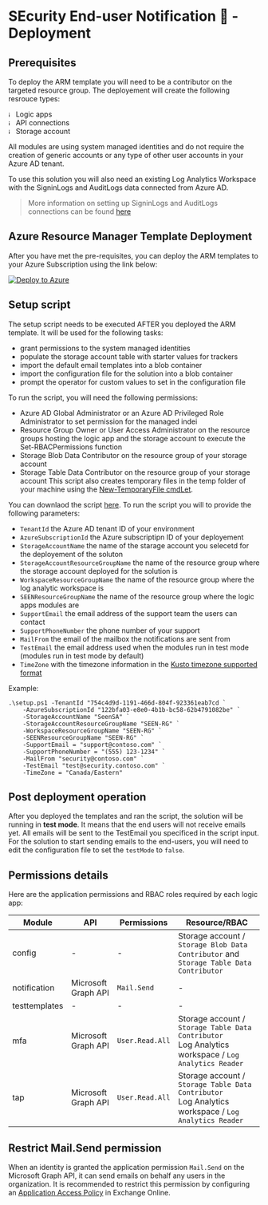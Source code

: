 # SEcurity End-user Notification 👀 - Deployment

## Prerequisites

To deploy the ARM template you will need to be a contributor on the targeted resource group. The deployement will create the following resrouce types:

<img width="11" alt="image" src="https://user-images.githubusercontent.com/22434561/224331040-c33e21ed-dbe7-4399-900b-907d7dc339df.png"> Logic apps   
<img width="11" alt="image" src="https://user-images.githubusercontent.com/22434561/224331104-e95a32cf-34ee-40e7-b7ed-e026bfbbf105.png"> API connections   
<img width="11" alt="image" src="https://user-images.githubusercontent.com/22434561/224331172-5c9c68c0-7ff4-41d9-92a9-d60129808f24.png"> Storage account

All modules are using system managed identities and do not require the creation of generic accounts or any type of other user accounts in your Azure AD tenant.

To use this solution you will also need an existing Log Analytics Workspace with the SigninLogs and AuditLogs data connected from Azure AD.

> More information on setting up SigninLogs and AuditLogs connections can be found [here](https://learn.microsoft.com/azure/active-directory/reports-monitoring/howto-integrate-activity-logs-with-log-analytics)

## Azure Resource Manager Template Deployment

After you have met the pre-requisites, you can deploy the ARM templates to your Azure Subscription using the link below:

[![Deploy to Azure](https://aka.ms/deploytoazurebutton)](https://aka.ms/seendeploy)

## Setup script

The setup script needs to be executed AFTER you deployed the ARM template. It will be used for the following tasks:
- grant permissions to the system managed identities
- populate the storage account table with starter values for trackers
- import the default email templates into a blob container
- import the configuration file for the solution into a blob container
- prompt the operator for custom values to set in the configuration file

To run the script, you will need the following permissions:
- Azure AD Global Administrator or an Azure AD Privileged Role Administrator to set permission for the managed indei
- Resource Group Owner or User Access Administrator on the resource groups hosting the logic app and the storage account to execute the Set-RBACPermissions function
- Storage Blob Data Contributor on the resource group of your storage account
- Storage Table Data Contributor on the resource group of your storage account
This script also creates temporary files in the temp folder of your machine using the [New-TemporaryFile cmdLet](https://learn.microsoft.com/en-us/powershell/module/microsoft.powershell.utility/new-temporaryfile).

You can downlaod the script [here](https://raw.githubusercontent.com/piaudonn/SecurityNotifications/main/deploy/setup.ps1).
To run the script you will to provide the following parameters:

- `TenantId` the Azure AD tenant ID of your environment
- `AzureSubscriptionId` the Azure subscriptipn ID of your deployement 
- `StorageAccountName` the name of the starage account you selecetd for the deployement of the soluton
- `StorageAccountResourceGroupName` the name of the resource group where the storage account deployed for the solution is
- `WorkspaceResourceGroupName` the name of the resource group where the log analytic workspace is
- `SEENResourceGroupName` the name of the resource group where the logic apps modules are
- `SupportEmail` the email address of the support team the users can contact
- `SupportPhoneNumber` the phone number of your support
- `MailFrom` the email of the mailbox the notifications are sent from 
- `TestEmail` the email address used when the modules run in test mode (modules run in test mode by default)
- `TimeZone` with the timezone information in the [Kusto timezone supported format](https://learn.microsoft.com/en-us/azure/data-explorer/kusto/query/timezone)

Example:

```
.\setup.ps1 -TenantId "754c4d9d-1191-466d-804f-923361eab7cd `
    -AzureSubscriptionId "122bfa03-e8e0-4b1b-bc58-62b4791082be" ` 
    -StorageAccountName "SeenSA" `
    -StorageAccountResourceGroupName "SEEN-RG" `
    -WorkspaceResourceGroupName "SEEN-RG" `
    -SEENResourceGroupName "SEEN-RG" `
    -SupportEmail = "support@contoso.com" `
    -SupportPhoneNumber = "(555) 123-1234" `
    -MailFrom "security@contoso.com" `
    -TestEmail "test@security.contoso.com" `
    -TimeZone = "Canada/Eastern"
```

## Post deployment operation

After you deployed the templates and ran the script, the solution will be running in **test mode**. It means that the end users will not receive emails yet. All emails will be sent to the TestEmail you specificed in the script input.
For the solution to start sending emails to the end-users, you will need to edit the configuration file to set the `testMode` to `false`.

## Permissions details

Here are the application permissions and RBAC roles required by each logic app:

|Module|API|Permissions|Resource/RBAC|
|---|---|---|---|
|config|-|-|Storage account / `Storage Blob Data Contributor` and `Storage Table Data Contributor`|
|notification|Microsoft Graph API|`Mail.Send`|-|
|testtemplates|-|-|-|
|mfa|Microsoft Graph API|`User.Read.All`|Storage account / `Storage Table Data Contributor` <br /> Log Analytics workspace / `Log Analytics Reader`|
|tap|Microsoft Graph API|`User.Read.All`|Storage account / `Storage Table Data Contributor` <br /> Log Analytics workspace / `Log Analytics Reader`|

## Restrict Mail.Send permission

When an identity is granted the application permission `Mail.Send` on the Microsoft Graph API, it can send emails on behalf any users in the organization. It is recommended to restrict this permission by configuring an [Application Access Policy](https://learn.microsoft.com/en-us/graph/auth-limit-mailbox-access) in Exchange Online. 
